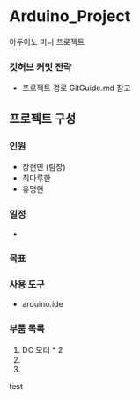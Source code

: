 # Arduino_Project
아두이노 미니 프로젝트

### 깃허브 커밋 전략
* 프로젝트 경로 GitGuide.md 참고

## 프로젝트 구성

### 인원

* 장현민 (팀장)
* 최다루한
* 유명현

### 일정

* 

### 목표

### 사용 도구

* arduino.ide

### 부품 목록

1. DC 모터 * 2
2. 
3. 

test